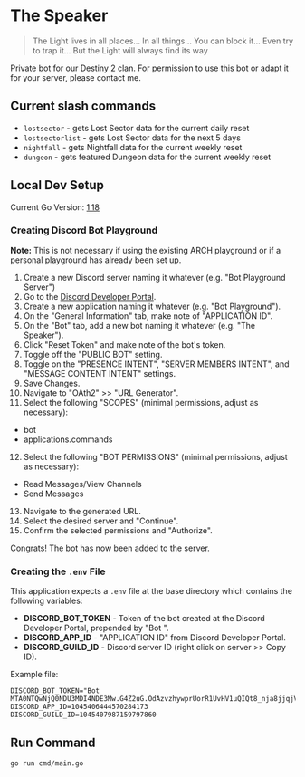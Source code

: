 # The Speaker

> The Light lives in all places... In all things... You can block it... Even try to trap it... But the Light will always find its way

Private bot for our Destiny 2 clan. For permission to use this bot or adapt it for your server, please contact me.

## Current slash commands
- `lostsector` - gets Lost Sector data for the current daily reset
- `lostsectorlist` - gets Lost Sector data for the next 5 days
- `nightfall` - gets Nightfall data for the current weekly reset
- `dungeon` - gets featured Dungeon data for the current weekly reset

## Local Dev Setup

Current Go Version: [1.18](https://go.dev/dl/)

### Creating Discord Bot Playground
**Note:** This is not necessary if using the existing ARCH playground or if a personal playground has already been set up.
1. Create a new Discord server naming it whatever (e.g. "Bot Playground Server")
2. Go to the [Discord Developer Portal](https://discord.com/developers/applications).
3. Create a new application naming it whatever (e.g. "Bot Playground").
4. On the "General Information" tab, make note of "APPLICATION ID".
5. On the "Bot" tab, add a new bot naming it whatever (e.g. "The Speaker").
6. Click "Reset Token" and make note of the bot's token.
7. Toggle off the "PUBLIC BOT" setting.
8. Toggle on the "PRESENCE INTENT", "SERVER MEMBERS INTENT", and "MESSAGE CONTENT INTENT" settings.
9. Save Changes. 
10. Navigate to "OAth2" >> "URL Generator".
11. Select the following "SCOPES" (minimal permissions, adjust as necessary):
* bot
* applications.commands
12. Select the following "BOT PERMISSIONS" (minimal permissions, adjust as necessary):
* Read Messages/View Channels
* Send Messages
13. Navigate to the generated URL.
14. Select the desired server and "Continue".
15. Confirm the selected permissions and "Authorize".

Congrats! The bot has now been added to the server.

### Creating the `.env` File
This application expects a `.env` file at the base directory which contains the following variables:
* **DISCORD_BOT_TOKEN** - Token of the bot created at the Discord Developer Portal, prepended by "Bot ".
* **DISCORD_APP_ID** - "APPLICATION ID" from Discord Developer Portal.
* **DISCORD_GUILD_ID** - Discord server ID (right click on server >> Copy ID).

Example file:
```
DISCORD_BOT_TOKEN="Bot MTA0NTQwNjQ0NDU3MDI4NDE3Mw.G4Z2uG.OdAzvzhywprUorR1UvHV1uQIQt8_nja8jjqjVY"
DISCORD_APP_ID=1045406444570284173
DISCORD_GUILD_ID=1045407987159797860
```

## Run Command
`go run cmd/main.go`
